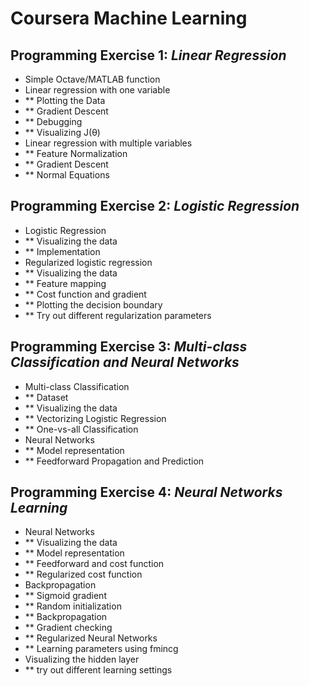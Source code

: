 # Coursera Machine Learning
## Programming Exercise 1: *Linear Regression*
- Simple Octave/MATLAB function
- Linear regression with one variable
- ** Plotting the Data
- ** Gradient Descent
- ** Debugging
- ** Visualizing J(θ)
- Linear regression with multiple variables
- ** Feature Normalization
- ** Gradient Descent
- ** Normal Equations
## Programming Exercise 2: *Logistic Regression*
- Logistic Regression
- ** Visualizing the data
- ** Implementation
- Regularized logistic regression
- ** Visualizing the data
- ** Feature mapping
- ** Cost function and gradient
- ** Plotting the decision boundary
- ** Try out different regularization parameters 

## Programming Exercise 3: *Multi-class Classification and Neural Networks*
- Multi-class Classification
- ** Dataset
- ** Visualizing the data
- ** Vectorizing Logistic Regression
- ** One-vs-all Classification
- Neural Networks
- ** Model representation
- ** Feedforward Propagation and Prediction
## Programming Exercise 4: *Neural Networks Learning*
- Neural Networks
- ** Visualizing the data
- ** Model representation
- ** Feedforward and cost function
- ** Regularized cost function
- Backpropagation
- ** Sigmoid gradient
- ** Random initialization
- ** Backpropagation
- ** Gradient checking
- ** Regularized Neural Networks
- ** Learning parameters using fmincg
- Visualizing the hidden layer
- ** try out different learning settings
